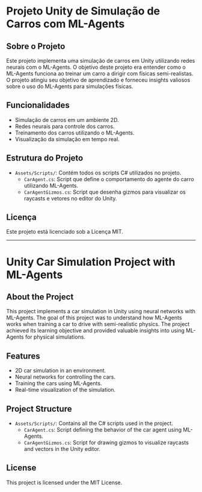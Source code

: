 # Projeto Unity de Simulação de Carros com ML-Agents

## Sobre o Projeto

Este projeto implementa uma simulação de carros em Unity utilizando redes neurais com o ML-Agents. O objetivo deste projeto era entender como o ML-Agents funciona ao treinar um carro a dirigir com físicas semi-realistas. O projeto atingiu seu objetivo de aprendizado e forneceu insights valiosos sobre o uso do ML-Agents para simulações físicas.

## Funcionalidades

- Simulação de carros em um ambiente 2D.
- Redes neurais para controle dos carros.
- Treinamento dos carros utilizando o ML-Agents.
- Visualização da simulação em tempo real.

## Estrutura do Projeto

- `Assets/Scripts/`: Contém todos os scripts C# utilizados no projeto.
  - `CarAgent.cs`: Script que define o comportamento do agente do carro utilizando ML-Agents.
  - `CarAgentGizmos.cs`: Script que desenha gizmos para visualizar os raycasts e vetores no editor do Unity.

## Licença

Este projeto está licenciado sob a Licença MIT.

---

# Unity Car Simulation Project with ML-Agents

## About the Project

This project implements a car simulation in Unity using neural networks with ML-Agents. The goal of this project was to understand how ML-Agents works when training a car to drive with semi-realistic physics. The project achieved its learning objective and provided valuable insights into using ML-Agents for physical simulations.

## Features

- 2D car simulation in an environment.
- Neural networks for controlling the cars.
- Training the cars using ML-Agents.
- Real-time visualization of the simulation.

## Project Structure

- `Assets/Scripts/`: Contains all the C# scripts used in the project.
  - `CarAgent.cs`: Script defining the behavior of the car agent using ML-Agents.
  - `CarAgentGizmos.cs`: Script for drawing gizmos to visualize raycasts and vectors in the Unity editor.

## License

This project is licensed under the MIT License.